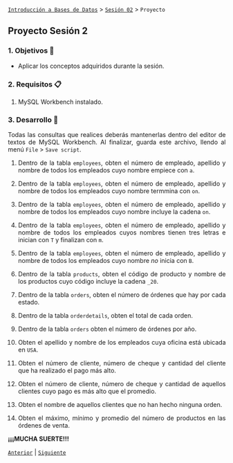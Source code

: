 [`Introducción a Bases de Datos`](../../Readme.md) > [`Sesión 02`](../Readme.md) > `Proyecto`
	
## Proyecto Sesión 2

<div style="text-align: justify;">

### 1. Objetivos :dart:

- Aplicar los conceptos adquiridos durante la sesión.

### 2. Requisitos :clipboard:

1. MySQL Workbench instalado.

### 3. Desarrollo :rocket:

Todas las consultas que realices deberás mantenerlas dentro del editor de textos de MySQL Workbench. Al finalizar, guarda este archivo, llendo al menú `File` > `Save script`. 

1. Dentro de la tabla `employees`, obten el número de empleado, apellido y nombre de todos los empleados cuyo nombre empiece con `a`.

2. Dentro de la tabla `employees`, obten el número de empleado, apellido y nombre de todos los empleados cuyo nombre termmina con `on`.

3. Dentro de la tabla `employees`, obten el número de empleado, apellido y nombre de todos los empleados cuyo nombre incluye la cadena `on`.

4. Dentro de la tabla `employees`, obten el número de empleado, apellido y nombre de todos los empleados cuyos nombres tienen tres letras e inician con `T` y finalizan con `m`.

5. Dentro de la tabla `employees`, obten el número de empleado, apellido y nombre de todos los empleados cuyo nombre *no* inicia con `B`.

6. Dentro de la tabla `products`, obten el código de producto y nombre de los productos cuyo código incluye la cadena `_20`.

7. Dentro de la tabla `orders`, obten el número de órdenes que hay por cada estado.

8. Dentro de la tabla `orderdetails`, obten el total de cada orden.

9. Dentro de la tabla `orders` obten el número de órdenes por año.

10. Obten el apellido y nombre de los empleados cuya oficina está ubicada en `USA`.

11. Obten el número de cliente, número de cheque y cantidad del cliente que ha realizado el pago más alto.

12. Obten el número de cliente, número de cheque y cantidad de aquellos clientes cuyo pago es más alto que el promedio.

13. Obten el nombre de aquellos clientes que no han hecho ninguna orden.

14. Obten el máximo, mínimo y promedio del número de productos en las órdenes de venta.

**¡¡¡MUCHA SUERTE!!!**

[`Anterior`](../Readme.md#3-proyecto-hammer) | [`Siguiente`](../Readme.md#4-postwork-memo)            

</div>
